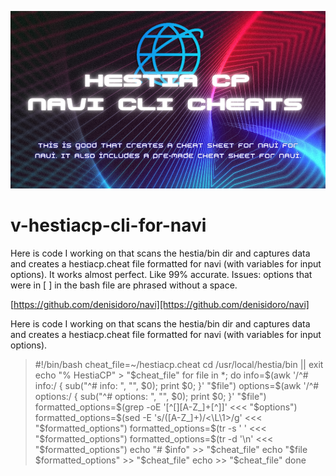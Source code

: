 ![Header](./png_20230314_174753_0000.png)

# v-hestiacp-cli-for-navi
Here is code I working on that scans the hestia/bin dir and captures data and creates a hestiacp.cheat file formatted for navi (with variables for input options). It works almost perfect. Like 99% accurate. Issues: options that were in  [    ]  in the bash file are phrased <job><restart> without a space.

[https://github.com/denisidoro/navi][https://github.com/denisidoro/navi]

Here is code I working on that scans the hestia/bin dir and captures data and creates a hestiacp.cheat file formatted for navi (with variables for input options).

> #!/bin/bash
> cheat_file=~/hestiacp.cheat
> cd /usr/local/hestia/bin || exit
> echo "% HestiaCP" > "$cheat_file"
> for file in *; do
>     info=$(awk '/^# info:/ { sub("^# info: ", "", $0); print $0; }' "$file")
>     options=$(awk '/^# options:/ { sub("^# options: ", "", $0); print $0; }' "$file")
>     formatted_options=$(grep -oE '[^[][A-Z_]+[^]]' <<< "$options")
>     formatted_options=$(sed -E 's/([A-Z_]+)/<\L\1>/g' <<< "$formatted_options")
>     formatted_options=$(tr -s ' ' <<< "$formatted_options")
>     formatted_options=$(tr -d '\n' <<< "$formatted_options")
>     echo "# $info" >> "$cheat_file"
>     echo "$file $formatted_options" >> "$cheat_file"
>     echo >> "$cheat_file"
> done
